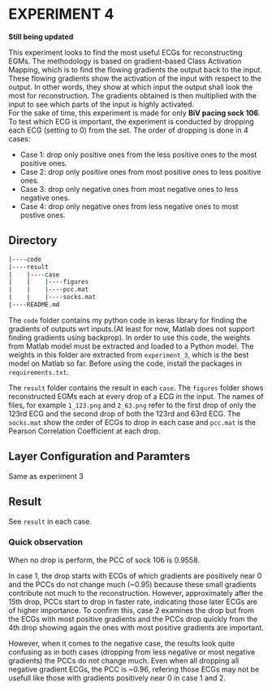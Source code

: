 # **EXPERIMENT 4**
**Still being updated**

This experiment looks to find the most useful ECGs for reconstructing EGMs. The methodology is based on gradient-based Class Activation Mapping, which is to find the flowing gradients the output back to the input. These flowing gradients show the activation of the input with respect to the output. In other words, they show at which input the output shall look the most for reconstruction. The gradients obtained is then multiplied with the input to see which parts of the input is highly activated.\
For the sake of time, this experiment is made for only **BiV pacing sock 106**.\
To test which ECG is important, the experiment is conducted by dropping each ECG (setting to 0) from the set. The order of dropping is done in 4 cases:
+ Case 1: drop only positive ones from the less positive ones to the most positive ones.
+ Case 2: drop only positive ones from most positive ones to less positive ones.
+ Case 3: drop only negative ones from most negative ones to less negative ones.
+ Case 4: drop only negative ones from less negative ones to most postive ones.

## **Directory**
```bash
|----code
|----result
|    |----case
|    |    |----figures
|    |    |----pcc.mat
|    |    |----socks.mat
|----README.md
```
The `code` folder contains my python code in keras library for finding the gradients of outputs wrt inputs.(At least for now, Matlab does not support finding gradients using backprop). In order to use this code, the weights from Matlab model must be extracted and loaded to a Python model. The weights in this folder are extracted from `experiment_3`, which is the best model on Matlab so far. Before using the code, install the packages in `requirements.txt`.

The `result` folder contains the result in each `case`. The `figures` folder shows reconstructed EGMs each at every drop of a ECG in the input. The names of files, for example `1_123.png` and `2_63.png` refer to the first drop of only the 123rd ECG and the second drop of both the 123rd and 63rd ECG. The `socks.mat` show the order of ECGs to drop in each case and `pcc.mat` is the Pearson Correlation Coefficient at each drop.

## **Layer Configuration and Paramters**
Same as experiment 3

## **Result**
See `result` in each case.

### **Quick observation**

When no drop is perform, the PCC of sock 106 is 0.9558.


In case 1, the drop starts with ECGs of which gradients are positively near 0 and the PCCs do not change much (~0.95) because these small gradients contribute not much to the reconstruction. However, approximately after the 15th drop, PCCs start to drop in faster rate, indicating those later ECGs are of higher importance. To confirm this, case 2 examines the drop but from the ECGs with most positive gradients and the PCCs drop quickly from the 4th drop showing again the ones with most positive gradients are important.

However, when it comes to the negative case, the results look quite confusing as in both cases (dropping from less negative or most negative gradients) the PCCs do not change much. Even when all dropping all negative gradient ECGs, the PCC is ~0.96, refering those ECGs may not be usefull like those with gradients positively near 0 in case 1 and 2.

